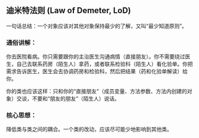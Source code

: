 ## 迪米特法则 (Law of Demeter, LoD)

一句话总结：一个对象应该对其他对象保持最少的了解，又叫“最少知道原则”。

### 通俗讲解：

你去医院看病。你只需要跟你的主治医生沟通病情（直接朋友）。你不需要绕过医生，自己去联系药房（陌生人）拿药，或者联系检验科（陌生人）看化验单。你把需求告诉医生，医生会去协调药房和检验科，然后把结果（药和化验单解读）给你。

你的类也应该这样：只和你的“直接朋友”（成员变量、方法参数、方法内创建的对象）交谈，不要和“朋友的朋友”（陌生人）说话。

### 核心思想：

降低类与类之间的耦合。一个类的改动，应该尽可能少地影响到其他类。
